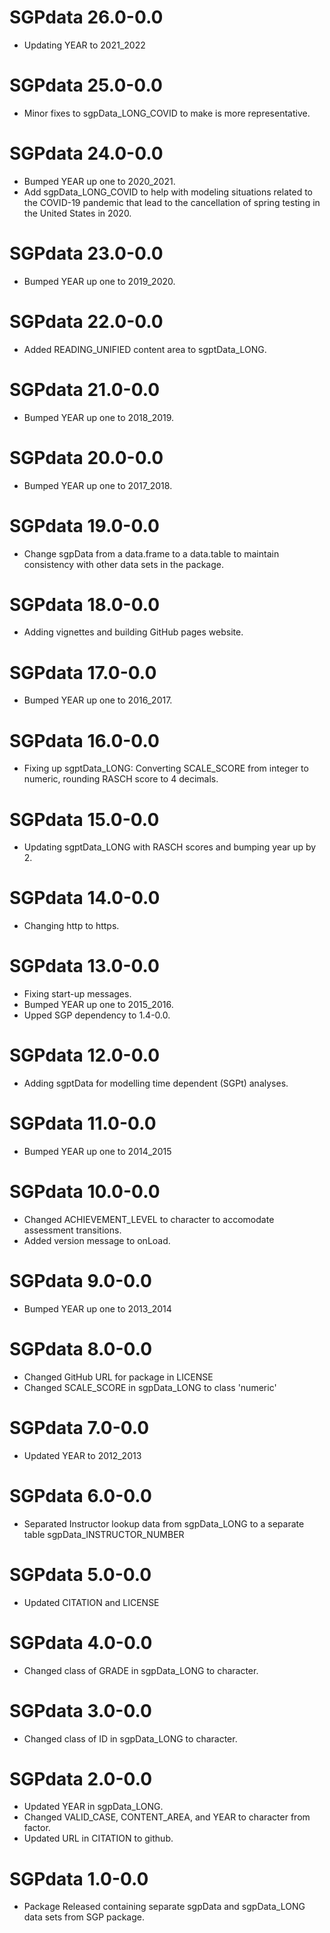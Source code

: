 # SGPdata 26.0-0.0

* Updating YEAR to 2021_2022

# SGPdata 25.0-0.0

* Minor fixes to sgpData_LONG_COVID to make is more representative.

# SGPdata 24.0-0.0

* Bumped YEAR up one to 2020_2021.
* Add sgpData_LONG_COVID to help with modeling situations related to the COVID-19 pandemic that lead to the cancellation of spring testing in the United States in 2020.

# SGPdata 23.0-0.0

* Bumped YEAR up one to 2019_2020.

# SGPdata 22.0-0.0

* Added READING_UNIFIED content area to sgptData_LONG.

# SGPdata 21.0-0.0

* Bumped YEAR up one to 2018_2019.

# SGPdata 20.0-0.0

* Bumped YEAR up one to 2017_2018.

# SGPdata 19.0-0.0

* Change sgpData from a data.frame to a data.table to maintain consistency with other data sets in the package.

# SGPdata 18.0-0.0

* Adding vignettes and building GitHub pages website.

# SGPdata 17.0-0.0

* Bumped YEAR up one to 2016_2017.

# SGPdata 16.0-0.0

* Fixing up sgptData_LONG: Converting SCALE_SCORE from integer to numeric, rounding RASCH score to 4 decimals.

# SGPdata 15.0-0.0

* Updating sgptData_LONG with RASCH scores and bumping year up by 2.

# SGPdata 14.0-0.0

* Changing http to https.

# SGPdata 13.0-0.0

* Fixing start-up messages.
* Bumped YEAR up one to 2015_2016.
* Upped SGP dependency to 1.4-0.0.

# SGPdata 12.0-0.0

* Adding sgptData for modelling time dependent (SGPt) analyses.

# SGPdata 11.0-0.0

* Bumped YEAR up one to 2014_2015

# SGPdata 10.0-0.0

* Changed ACHIEVEMENT_LEVEL to character to accomodate assessment transitions.
* Added version message to onLoad.

# SGPdata 9.0-0.0

* Bumped YEAR up one to 2013_2014

# SGPdata 8.0-0.0

* Changed GitHub URL for package in LICENSE
* Changed SCALE_SCORE in sgpData_LONG to class 'numeric'

# SGPdata 7.0-0.0

* Updated YEAR to 2012_2013

# SGPdata 6.0-0.0

* Separated Instructor lookup data from sgpData_LONG to a separate table sgpData_INSTRUCTOR_NUMBER

# SGPdata 5.0-0.0

* Updated CITATION and LICENSE

# SGPdata 4.0-0.0

* Changed class of GRADE in sgpData_LONG to character.

# SGPdata 3.0-0.0

* Changed class of ID in sgpData_LONG to character.

# SGPdata 2.0-0.0

* Updated YEAR in sgpData_LONG.
* Changed VALID_CASE, CONTENT_AREA, and YEAR to character from factor.
* Updated URL in CITATION to github.

# SGPdata 1.0-0.0

* Package Released containing separate sgpData and sgpData_LONG data sets from SGP package.
